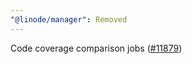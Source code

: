 ```yaml
---
"@linode/manager": Removed
---
```


Code coverage comparison jobs ([#11879](https://github.com/linode/manager/pull/11879))
